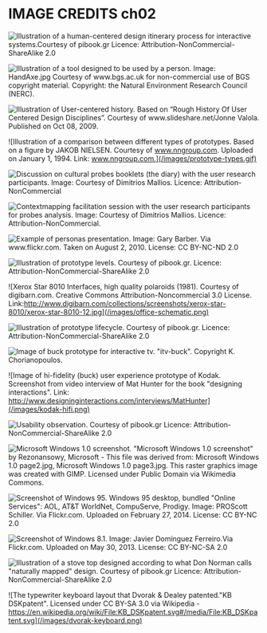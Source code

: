 # IMAGE CREDITS ch02

![Illustration of a human-centered design itinerary process for interactive systems.Courtesy of pibook.gr Licence: Attribution-NonCommercial-ShareAlike 2.0](/images/human-centered-design.jpg)

![Illustration of a tool designed to be used by a person. Image: HandAxe.jpg Courtesy of www.bgs.ac.uk for non-commercial use of BGS copyright material. Copyright: the Natural Environment Research Council (NERC).](/images/tool-need.jpg)

![Illustration of User-centered history. Based on “Rough History Of User Centered Design Disciplines”. Courtesy of www.slideshare.net/Jonne Valola. Published on Oct 08, 2009.](/images/user-centered-history.jpg)

![Illustration of a comparison between different types of prototypes. Based on a figure by JAKOB NIELSEN. Courtesy of  www.nngroup.com. Uploaded on January 1, 1994. Link: www.nngroup.com.](/images/prototype-types.gif)

![Discussion on cultural probes booklets (the diary) with the user research participants. Image: Courtesy of Dimitrios Mallios. Licence: Attribution-NonCommercial](/images/probes.jpg)

![Contextmapping facilitation session with the user research participants for probes analysis. Image: Courtesy of Dimitrios Mallios. Licence: Attribution-NonCommercial.](/images/probes-analysis.jpg)

![Example of personas presentation. Image: Gary Barber. Via www.flickr.com. Taken on August 2, 2010. License: CC BY-NC-ND 2.0 ](/images/personas.jpg)

![Illustration of prototype levels. Courtesy of pibook.gr. Licence: Attribution-NonCommercial-ShareAlike 2.0](/images/prototype-levels.jpg)

![Xerox Star 8010 Interfaces, high quality polaroids (1981). Courtesy of digibarn.com. Creative Commons Attribution-Noncommercial 3.0 License. Link:http://www.digibarn.com/collections/screenshots/xerox-star-8010/xerox-star-8010-12.jpg](/images/office-schematic.png)

![Illustration of prototype lifecycle. Courtesy of pibook.gr. Licence: Attribution-NonCommercial-ShareAlike 2.0](/images/prototype-lifecycle.png)

![Image of buck prototype for interactive tv. "itv-buck". Copyright K. Chorianopoulos. ](/images/itv-buck.png)

![Image of hi-fidelity (buck) user experience prototype of Kodak. Screenshot from video interview of Mat Hunter for the book "designing interactions". Link: http://www.designinginteractions.com/interviews/MatHunter](/images/kodak-hifi.png)

![Usability observation. Courtesy of pibook.gr Licence: Attribution-NonCommercial-ShareAlike 2.0](/images/usability-observation.png)

![Microsoft Windows 1.0 screenshot. "Microsoft Windows 1.0 screenshot" by Rezonansowy, Microsoft - This file was derived from: Microsoft Windows 1.0 page2.jpg, Microsoft Windows 1.0 page3.jpg. This raster graphics image was created with GIMP. Licensed under Public Domain via Wikimedia Commons.](/images/windows1.jpg)

![Screenshot of Windows 95. Windows 95 desktop, bundled "Online Services": AOL, AT&T WorldNet, CompuServe, Prodigy. Image: PROScott Schiller. Via Flickr.com. Uploaded on February 27, 2014. License: CC BY-NC 2.0](/images/windows95.jpg)

![Screenshot of Windows 8.1. Image: Javier Domínguez Ferreiro.Via Flickr.com. Uploaded on May 30, 2013. License: CC BY-NC-SA 2.0](/images/windows8.png)

![Illustration of a stove top designed according to what Don Norman calls "naturally mapped" design. Courtesy of pibook.gr Licence: Attribution-NonCommercial-ShareAlike 2.0](/images/mapping-principle.jpg)

![The typewriter keyboard layout that Dvorak & Dealey patented."KB DSKpatent". Licensed under CC BY-SA 3.0 via Wikipedia - https://en.wikipedia.org/wiki/File:KB_DSKpatent.svg#/media/File:KB_DSKpatent.svg](/images/dvorak-keyboard.png)
